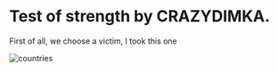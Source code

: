 # Test of strength by CRAZYDIMKA.

First of all, we choose a victim, I took this one

![countries](https://disk.yandex.com/i/q60AlmUosIUGjQ)
